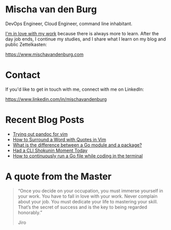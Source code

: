 # Mischa van den Burg

DevOps Engineer, Cloud Engineer, command line inhabitant.

[I'm in love with my work](https://mischavandenburg.com/zet/articles/jiro-sushi/) because there is always more to learn. After the day job ends, I continue my studies, and I share what I learn on my blog and public Zettelkasten:

https://www.mischavandenburg.com

# Contact

If you'd like to get in touch with me, connect with me on LinkedIn:

https://www.linkedin.com/in/mischavandenburg

# Recent Blog Posts
<!-- BLOG-POST-LIST:START -->
- [Trying out pandoc for vim](https://mischavandenburg.com/zet/trying-out-pandoc/)
- [How to Surround a Word with Quotes in Vim](https://mischavandenburg.com/zet/surround-word-quotes-neovim/)
- [What is the difference between a Go module and a package?](https://mischavandenburg.com/zet/package-module-go/)
- [Had a CLI Shokunin Moment Today](https://mischavandenburg.com/zet/cli-shokunin-moment/)
- [How to continuously run a Go file while coding in the terminal](https://mischavandenburg.com/zet/running-go-on-change/)
<!-- BLOG-POST-LIST:END -->

# A quote from the Master

> “Once you decide on your occupation, you must immerse yourself in your work. You have to fall in love with your work. Never complain about your job. You must dedicate your life to mastering your skill. That’s the secret of success and is the key to being regarded honorably.”
>
> Jiro
